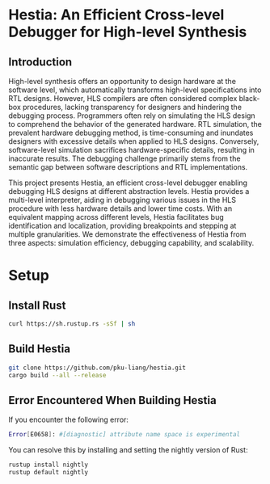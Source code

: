 # Hestia: An Efficient Cross-level Debugger for High-level Synthesis

## Introduction

High-level synthesis offers an opportunity to design hardware at the software level, which automatically transforms high-level specifications into RTL designs. However, HLS compilers are often considered complex black-box procedures, lacking transparency for designers and hindering the debugging process. Programmers often rely on simulating the HLS design to comprehend the behavior of the generated hardware. RTL simulation, the prevalent hardware debugging method, is time-consuming and inundates designers with excessive details when applied to HLS designs. Conversely, software-level simulation sacrifices hardware-specific details, resulting in inaccurate results. The debugging challenge primarily stems from the semantic gap between software descriptions and RTL implementations. 

This project presents Hestia, an efficient cross-level debugger enabling debugging HLS designs at different abstraction levels. Hestia provides a multi-level interpreter, aiding in debugging various issues in the HLS procedure with less hardware details and lower time costs. With an equivalent mapping across different levels, Hestia facilitates bug identification and localization, providing breakpoints and stepping at multiple granularities. We demonstrate the effectiveness of Hestia from three aspects: simulation efficiency, debugging capability, and scalability.

# Setup

## Install Rust

```bash
curl https://sh.rustup.rs -sSf | sh
```

## Build Hestia

```bash
git clone https://github.com/pku-liang/hestia.git
cargo build --all --release
```

## Error Encountered When Building Hestia

If you encounter the following error:
```bash
Error[E0658]: #[diagnostic] attribute name space is experimental
```

You can resolve this by installing and setting the nightly version of Rust:

```bash
rustup install nightly
rustup default nightly
```
